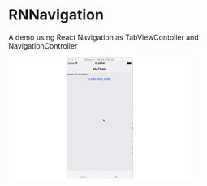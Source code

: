 
# RNNavigation 

A demo using React Navigation as TabViewContoller and NavigationController

![alt tag](https://github.com/g-enius/RNNavigation/blob/master/demo.gif)

